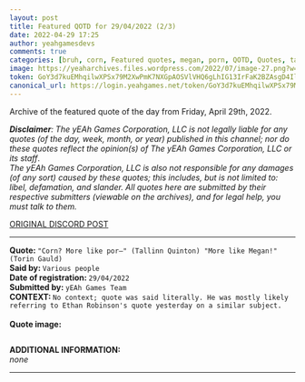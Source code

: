 ```yaml
---
layout: post
title: Featured QOTD for 29/04/2022 (2/3)
date: 2022-04-29 17:25
author: yeahgamesdevs
comments: true
categories: [bruh, corn, Featured quotes, megan, porn, QOTD, Quotes, tallinn, torin]
image: https://yeaharchives.files.wordpress.com/2022/07/image-27.png?w=508
token: GoY3d7kuEMhqilwXPSx79M2XwPmK7NXGpAOSVlVHQ6gLhIG13IrFaK2BZAsgD4IlXNUxkGcXYAw8zn3wFoamJksZWFFBr151Qp0PmQKJALnKptE3cKssAkczXx1Rl2RxIdZXPgFsgS4F
canonical_url: https://login.yeahgames.net/token/GoY3d7kuEMhqilwXPSx79M2XwPmK7NXGpAOSVlVHQ6gLhIG13IrFaK2BZAsgD4IlXNUxkGcXYAw8zn3wFoamJksZWFFBr151Qp0PmQKJALnKptE3cKssAkczXx1Rl2RxIdZXPgFsgS4F
---
```

<!-- wp:paragraph -->
<p>Archive of the featured quote of the day from Friday, April 29th, 2022. </p>
<!-- /wp:paragraph -->

<!-- wp:paragraph -->
<p><em><strong>Disclaimer</strong>: The yEAh Games Corporation, LLC is not legally liable for any quotes (of the day, week, month, or year) published in this channel; nor do these quotes reflect the opinion(s) of The yEAh Games Corporation, LLC or its staff</em>.<br><em>The yEAh Games Corporation, LLC is also not responsible for any damages (of any sort) caused by these quotes; this includes, but is not limited to: libel, defamation, and slander. All quotes here are submitted by their respective submitters (viewable on the archives), and for legal help, you must talk to them.</em><br><a href="https://cdn.discordapp.com/attachments/958100064079839303/964566123628609628/unknown.png"></a></p>
<!-- /wp:paragraph -->

<!-- wp:buttons {"layout":{"type":"flex","justifyContent":"left"}} -->
<div class="wp-block-buttons"><!-- wp:button {"textColor":"vivid-cyan-blue","align":"center","style":{"border":{"radius":"18px"}},"className":"is-style-fill"} -->
<div class="wp-block-button aligncenter is-style-fill"><a class="wp-block-button__link has-vivid-cyan-blue-color has-text-color wp-element-button" href="https://discord.com/channels/887052880782176266/958100064079839303/969696842344456232" style="border-radius:18px;">ORIGINAL DISCORD POST</a></div>
<!-- /wp:button --></div>
<!-- /wp:buttons -->

<!-- wp:separator {"align":"center","className":"is-style-wide"} -->
<hr class="wp-block-separator aligncenter has-alpha-channel-opacity is-style-wide" />
<!-- /wp:separator -->

<!-- wp:paragraph -->
<p><strong>Quote: </strong><code>"Corn? More like por—" (Tallinn Quinton) "More like Megan!" (Torin Gauld)</code><br><strong>Said by: </strong><code>Various people</code><br><strong>Date of registration: </strong><code>29/04/2022</code> <br><strong>Submitted by: </strong><code>yEAh Games Team</code><br><strong>CONTEXT: </strong><code>No context; quote was said literally. He was mostly likely referring to Ethan Robinson's quote yesterday on a similar subject.<br></code><br><strong>Quote image:</strong></p>
<!-- /wp:paragraph -->

<!-- wp:image {"id":791,"sizeSlug":"large","linkDestination":"none"} -->
<figure class="wp-block-image size-large"><img src="https://yeaharchives.files.wordpress.com/2022/07/image-27.png?w=508" alt="" class="wp-image-791" /></figure>
<!-- /wp:image -->

<!-- wp:paragraph -->
<p><strong>ADDITIONAL INFORMATION:</strong><br><em>none</em></p>
<!-- /wp:paragraph -->

<!-- wp:separator {"className":"is-style-wide"} -->
<hr class="wp-block-separator has-alpha-channel-opacity is-style-wide" />
<!-- /wp:separator -->
